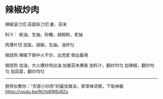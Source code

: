 # 辣椒炒肉

辣椒滚刀切
蒜苗斜刀切
姜、蒜末

料汁：
蚝油，生抽，砂糖，胡椒粉，老抽

肉薄片切
加盐，胡椒，生抽，油拌匀

锅烧热
辣椒下锅中火干炒，出虎皮
倒出备用

锅烧热
加油，大火爆炒肉出油
加姜蒜末爆香
加料汁，翻炒均匀
加辣椒，翻炒均匀
加蒜苗，翻炒均匀

---

厨师长教你：“农家小炒肉”的最佳做法，家常味浓郁，下饭神器 
https://youtu.be/RcYq8W6xRZo

